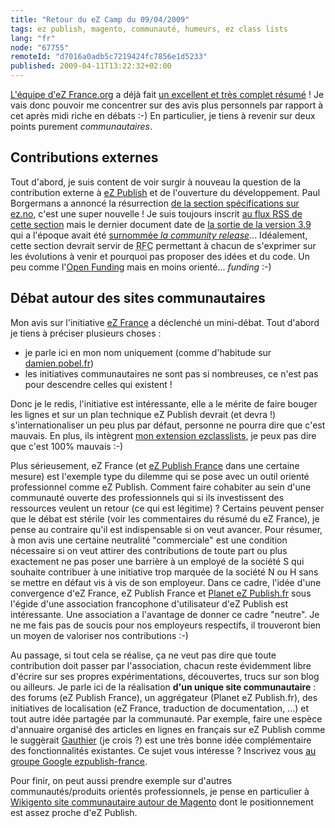 ```yaml
---
title: "Retour du eZ Camp du 09/04/2009"
tags: ez publish, magento, communauté, humeurs, ez class lists
lang: "fr"
node: "67755"
remoteId: "d7016a0adb5c7219424fc7856e1d5233"
published: 2009-04-11T13:22:32+02:00
---
```


[L'équipe d'eZ France.org](http://www.ez-france.org/L-equipe) a déjà fait [un excellent et très complet résumé](http://www.ez-france.org/Actualites/eZ-Publish-Community) ! Je vais donc pouvoir me concentrer sur des avis plus personnels par rapport à cet après midi riche en débats :-) En particulier, je tiens à revenir sur deux points purement *communautaires*.


## Contributions externes


Tout d'abord, je suis content de voir surgir à nouveau la question de la contribution externe à [eZ Publish](/tag/ez-publish) et de l'ouverture du développement. Paul Borgermans a annoncé la résurrection [de la section spécifications sur ez.no](http://ez.no/developer/developer_information/specs), c'est une super nouvelle ! Je suis toujours inscrit [au flux RSS de cette section](http://ez.no/rss/feed/specs) mais le dernier document date de [la sortie de la version 3.9](/post/ez-publish-3-9-est-sorti) qui a l'époque avait été [surnommée *la community release*](/post/ez-publish-3-9-wow)... Idéalement, cette section devrait servir de <abbr title="Request For Comments">RFC</abbr>  permettant à chacun de s'exprimer sur les évolutions à venir et pourquoi pas proposer des idées et du code. Un peu comme l'[Open Funding](http://ez.no/developer/open_funding) mais en moins orienté... *funding* :-)


## Débat autour des sites communautaires


Mon avis sur l'initiative [eZ France](http://www.ez-france.org/) a déclenché un mini-débat. Tout d'abord je tiens à préciser plusieurs choses :

* je parle ici en mon nom uniquement (comme d'habitude sur [damien.pobel.fr](/))
* les initiatives communautaires ne sont pas si nombreuses, ce n'est pas pour descendre celles qui existent !

Donc je le redis, l'initiative est intéressante, elle a le mérite de faire bouger les lignes et sur un plan technique eZ Publish devrait (et devra !) s'internationaliser un peu plus par défaut, personne ne pourra dire que c'est mauvais. En plus, ils intègrent [mon extension ezclasslists](/post/ez-class-lists-1-0-for-ez-publish-4-0), je peux pas dire que c'est 100% mauvais :-)


Plus sérieusement, eZ France (et [eZ Publish France](http://www.ezpublish-france.org) dans une certaine mesure) est l'exemple type du dilemme qui se pose avec un outil orienté professionnel comme eZ Publish. Comment faire cohabiter au sein d'une communauté ouverte des professionnels qui si ils investissent des ressources veulent un retour (ce qui est légitime) ? Certains peuvent penser que le débat est stérile (voir les commentaires du résumé du eZ France), je pense au contraire qu'il est indispensable si on veut avancer. Pour résumer, à mon avis une certaine neutralité &quot;commerciale&quot; est une condition nécessaire si on veut attirer des contributions de toute part ou plus exactement ne pas poser une barrière à un employé de la société S qui souhaite contribuer à une initiative trop marquée de la société N ou H sans se mettre en défaut vis à vis de son employeur. Dans ce cadre, l'idée d'une convergence d'eZ France, eZ Publish France et [Planet eZ Publish.fr](http://www.planet-ezpublish.fr) sous l'égide d'une association francophone d'utilisateur d'eZ Publish est intéressante. Une association a l'avantage de donner ce cadre &quot;neutre&quot;. Je ne me fais pas de soucis pour nos employeurs respectifs, il trouveront bien un moyen de valoriser nos contributions :-)


Au passage, si tout cela se réalise, ça ne veut pas dire que toute contribution doit passer par l'association, chacun reste évidemment libre d'écrire sur ses propres expérimentations, découvertes, trucs sur son blog ou ailleurs. Je parle ici de la réalisation **d'un unique site communautaire** : des forums (eZ Publish France), un aggrégateur (Planet eZ Publish.fr), des initiatives de localisation (eZ France, traduction de documentation, ...) et tout autre idée partagée par la communauté. Par exemple, faire une espèce d'annuaire organisé des articles en lignes en français sur eZ Publish comme le suggèrait [Gauthier](http://blog.gauthier-garnier.fr/) (je crois ?) est une très bonne idée complémentaire des fonctionnalités existantes. Ce sujet vous intéresse ? Inscrivez vous [au groupe Google ezpublish-france](http://groups.google.com/group/ezpublish-france).


Pour finir, on peut aussi prendre exemple sur d'autres communautés/produits orientés professionnels, je pense en particulier à [Wikigento site communautaire autour de Magento](http://www.wikigento.com/) dont le positionnement est assez proche d'eZ Publish.

